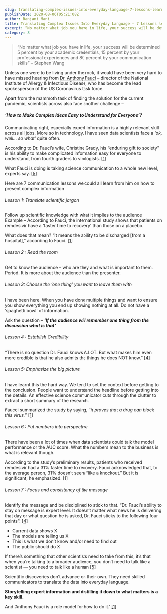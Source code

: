 ```yaml
---
slug: translating-complex-issues-into-everyday-language-7-lessons-learnt-from-dr-faucci
publishDate: 2020-08-06T05:21:08Z
author: Ranjani Mani
title: Translating Complex Issues Into Everyday Language – 7 Lessons learnt from Dr Faucci 
excerpt: “No matter what job you have in life, your success will be determined 5 percent by your academic credentials, 15 percent by your professional experiences and 80 percent by your communication skills” – Stephen Wang Unless one were to be living under the rock, it would have been very hard to have missed hearing from  ... 
category: 8
---
```


> “No matter what job you have in life, your success will be determined 5 percent by your academic credentials, 15 percent by your professional experiences and 80 percent by your communication skills” – Stephen Wang

Unless one were to be living under the rock, it would have been very hard to have missed hearing from [Dr. Anthony Fauci](https://en.wikipedia.org/wiki/Anthony%5FFauci) – director of the National Institute of Allergy & Infectious Disease, who has become the lead spokesperson of the US Coronavirus task force.

Apart from the mammoth task of finding the solution for the current pandemic, scientists across also face another challenge –

##### ‘How to Make Complex Ideas Easy to Understand for Everyone’?

  
Communicating right, especially expert information is a highly relevant skill across all jobs. More so in technology. I have seen data scientists face a ‘_ok, well… so what_‘ quite often.

According to Dr. Fauci’s wife, Christine Grady, his “enduring gift to society” is his ability to make complicated information easy for everyone to understand, from fourth graders to virologists. \[[1](https://www.forbes.com/sites/carminegallo/2020/04/29/dr-anthony-faucis-gift-for-translating-complex-issues-into-everyday-language/#7c6267cf4a06)\]

What Fauci is doing is taking science communication to a whole new level, experts say. \[[5](https://www.zmescience.com/science/fauci-revolutionizing-communication-09042020/)\]

Here are 7 communication lessons we could all learn from him on how to present complex information 

###### Lesson 1: Translate scientific jargon

Follow up scientific knowledge with what it implies to the audience  
Example – According to Fauci, the international study shows that patients on remdesivir have a ‘faster time to recovery’ than those on a placebo.

What does that mean? “It means the ability to be discharged \[from a hospital\],” according to Fauci. \[[1](https://www.forbes.com/sites/carminegallo/2020/04/29/dr-anthony-faucis-gift-for-translating-complex-issues-into-everyday-language/#7c6267cf4a06)\]

###### Lesson 2 : Read the room

  
Get to know the audience – who are they and what is important to them. Period. It is more about the audience than the presenter.

###### Lesson 3: Choose the ‘one thing’ you want to leave them with

  
I have been here. When you have done multiple things and want to ensure you show everything you end up showing nothing at all. Do not have a ‘spaghetti bowl’ of information.

Ask the question – **_‘If the audience will remember one thing from the discussion what is that’_**

###### Lesson 4 : Establish Credibility

  
“There is no question Dr. Fauci knows A.LOT. But what makes him even more credible is that he also admits the things he does NOT know.” \[[4](https://www.sunstarstrategic.com/blog/public-relations-blog/item/860-top-communication-tips-from-dr-fauci)\]

###### Lesson 5: Emphasize the big picture

I have learnt this the hard way. We tend to set the context before getting to the conclusion. People want to understand the headline before getting into the details. An effective science communicator cuts through the clutter to extract a short summary of the research.

Faucci summarized the study by saying, “_It proves that a drug can block this virus._” \[[1](https://www.forbes.com/sites/carminegallo/2020/04/29/dr-anthony-faucis-gift-for-translating-complex-issues-into-everyday-language/#7c6267cf4a06)\]

###### Lesson 6 : Put numbers into perspective

  
There have been a lot of times when data scientists could talk the model performance or the AUC score. What the numbers mean to the business is what is relevant though.

According to the study’s preliminary results, patients who received remdesivir had a 31% faster time to recovery. Fauci acknowledged that, to the average person, 31% doesn’t seem “like a knockout.” But it is significant, he emphasized. \[1\]

###### Lesson 7 : Focus and consistency of the message

  
Identify the message and be disciplined to stick to that. “Dr. Fauci’s ability to stay on message is expert level. It doesn’t matter what news he is delivering that day or what question he is asked, Dr. Fauci sticks to the following four points”: \[[4](https://www.sunstarstrategic.com/blog/public-relations-blog/item/860-top-communication-tips-from-dr-fauci)\]

* Current data shows X
* The models are telling us X
* This is what we don’t know and/or need to find out
* The public should do X

If there’s something that other scientists need to take from this, it’s that when you’re talking to a broader audience, you don’t need to talk like a scientist — you need to talk like a human \[[5](https://www.zmescience.com/science/fauci-revolutionizing-communication-09042020/)\]

  
Scientific discoveries don’t advance on their own. They need skilled communicators to translate the data into everyday language.

**Storytelling expert information and distilling it down to what matters is a key skill.** 

And ‘Anthony Fauci is a role model for how to do it.’ [\[1](https://www.forbes.com/sites/carminegallo/2020/04/29/dr-anthony-faucis-gift-for-translating-complex-issues-into-everyday-language/#7c6267cf4a06)\]